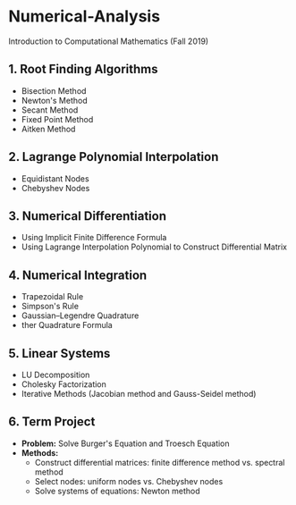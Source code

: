 # Numerical-Analysis
Introduction to Computational Mathematics (Fall 2019)

 ## 1. Root Finding Algorithms 
  * Bisection Method
  * Newton's Method
  * Secant Method
  * Fixed Point Method
  * Aitken Method


## 2. Lagrange Polynomial Interpolation
  * Equidistant Nodes
  * Chebyshev Nodes

## 3. Numerical Differentiation
  * Using Implicit Finite Difference Formula
  * Using Lagrange Interpolation Polynomial to Construct Differential Matrix

## 4. Numerical Integration
  * Trapezoidal Rule
  * Simpson's Rule
  * Gaussian–Legendre Quadrature
  * ther Quadrature Formula

## 5. Linear Systems
  *  LU Decomposition 
  * Cholesky Factorization 
  * Iterative Methods (Jacobian method and Gauss-Seidel method)
  
## 6. Term Project 
  * **Problem:** Solve Burger's Equation and Troesch Equation
  * **Methods:** <br />
    * Construct differential matrices: finite difference method vs. spectral method <br />
    * Select nodes: uniform nodes vs. Chebyshev nodes <br />
    * Solve systems of equations: Newton method
